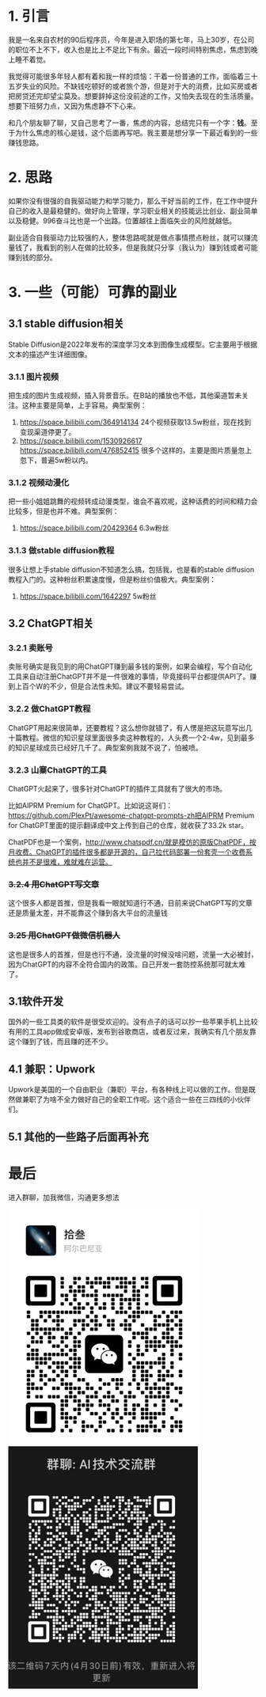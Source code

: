 # 1. 引言

我是一名来自农村的90后程序员，今年是进入职场的第七年，马上30岁，在公司的职位不上不下，收入也是比上不足比下有余。最近一段时间特别焦虑，焦虑到晚上睡不着觉。

我觉得可能很多年轻人都有着和我一样的烦恼：干着一份普通的工作，面临着三十五岁失业的风险。不缺钱吃顿好的或者旅个游，但是对于大的消费，比如买房或者把房贷还完却望尘莫及。想要辞掉这份没前途的工作，又怕失去现在的生活质量。想要下班努力点，又因为焦虑静不下心来。

和几个朋友聊了聊，又自己思考了一番，焦虑的内容，总结完只有一个字：**钱**。至于为什么焦虑的核心是钱，这个后面再写吧。我主要是想分享一下最近看到的一些赚钱思路。

# 2. 思路

如果你没有很强的自我驱动能力和学习能力，那么干好当前的工作，在工作中提升自己的收入是最稳健的。做好向上管理，学习职业相关的技能远比创业、副业简单以及稳健。996奋斗比也是一个出路。位置越往上面临失业的风险就越低。

副业适合自我驱动力比较强的人，整体思路呢就是做点事情攒点粉丝，就可以赚流量钱了，我看到的别人在做的比较多，但是我就只分享（我认为）赚到钱或者可能赚到钱的部分。


# 3. 一些（可能）可靠的副业

## 3.1 stable diffusion相关

Stable Diffusion是2022年发布的深度学习文本到图像生成模型。它主要用于根据文本的描述产生详细图像。

### 3.1.1 图片视频

把生成的图片生成视频，插入背景音乐。在B站的播放也不低，其他渠道暂未关注。这种主要是简单，上手容易。典型案例：

1. https://space.bilibili.com/364914134   24个视频获取13.5w粉丝，现在找到变现渠道停更了。
2. https://space.bilibili.com/1530926617  https://space.bilibili.com/476852415   很多个这样的，主要是图片质量忽上忽下，普遍5w粉以内。

### 3.1.2 视频动漫化

把一些小姐姐跳舞的视频转成动漫类型，谁会不喜欢呢，这种话费的时间和精力会比较多，但是也并不难。典型案例：

1. https://space.bilibili.com/20429364  6.3w粉丝

### 3.1.3 做stable diffusion教程

很多让想上手stable diffusion不知道怎么搞，包括我，也是看的stable diffusion教程入门的。这种粉丝积累速度慢，但是粉丝价值极大。典型案例：

1. https://space.bilibili.com/1642297  5w粉丝

## 3.2 ChatGPT相关

### 3.2.1 卖账号

卖账号确实是我见到的用ChatGPT赚到最多钱的案例，如果会编程，写个自动化工具来自动注册ChatGPT并不是一件很难的事情，毕竟接码平台都提供API了。赚到上百个W的不少，但是合法性未知。建议不要轻易尝试。

### 3.2.2  做ChatGPT教程

ChatGPT用起来很简单，还要教程？这么想你就错了，有人愣是把这玩意写出几十篇教程。微信的知识星球里面很多卖这种教程的，人头费一个2-4w，见到最多的知识星球成员已经好几千了。典型案例我就不说了，怕被喷。

### 3.2.3  山寨ChatGPT的工具

ChatGPT火起来了，很多针对ChatGPT的插件工具就有了很大的市场。

比如AIPRM Premium for ChatGPT。比如说这哥们：https://github.com/PlexPt/awesome-chatgpt-prompts-zh把AIPRM Premium for ChatGPT里面的提示翻译成中文上传到自己的仓库，就收获了33.2k star。

ChatPDF也是一个案例，http://www.chatspdf.cn/就是模仿的原版ChatPDF，按月收费。ChatGPT的插件很多都是开源的，自己拉代码部署一份套壳一个收费系统也并不是很难，难就难在运营。

### ~~3.2.4  用ChatGPT写文章~~

这个很多人都是首推，但是我看一眼就知道行不通，目前来说ChatGPT写的文章还是质量太差，并不能靠这个赚到各大平台的流量钱

### ~~3.25  用ChatGPT做微信机器人~~

这也是很多人的首推，但是也行不通，没流量的时候没啥问题，流量一大必被封，因为ChatGPT的内容不全符合国内的政策。自己开发一套防控系统那可就太难了。

## 3.1软件开发

国外的一些工具类的软件是很受欢迎的。没有点子的话可以抄一些苹果手机上比较有用的工具app做成安卓版，发布到谷歌商店，或者反过来，我确实有几个朋友靠这个赚到了钱，而且赚的还不少。

## 4.1 兼职：Upwork

Upwork是美国的一个自由职业（兼职）平台，有各种线上可以做的工作。但是既然做兼职了为啥不全力做好自己的全职工作呢。这个适合一些在三四线的小伙伴们。

## 5.1 其他的一些路子后面再补充

# 最后

进入群聊，加我微信，沟通更多想法

![image-20230423205721010](images/README.assets/image-20230423205721010.png)![image-20230423205740664](images/README.assets/image-20230423205740664.png)